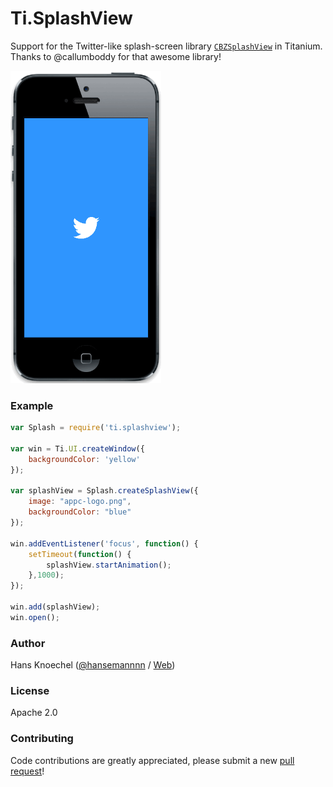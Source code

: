 # Ti.SplashView
Support for the Twitter-like splash-screen library [`CBZSplashView`](https://github.com/callumboddy/CBZSplashView) in Titanium. Thanks to @callumboddy for that awesome library!

<img src="./twitter-gif.gif" height="500" alt="Twitter Example" />

### Example
```js
var Splash = require('ti.splashview');

var win = Ti.UI.createWindow({
    backgroundColor: 'yellow'
});

var splashView = Splash.createSplashView({
    image: "appc-logo.png",
    backgroundColor: "blue"
});

win.addEventListener('focus', function() {
    setTimeout(function() {
        splashView.startAnimation();
    },1000);
});

win.add(splashView);
win.open();
```

### Author
Hans Knoechel ([@hansemannnn](https://twitter.com/hansemannnn) / [Web](http://hans-knoechel.de))

### License
Apache 2.0

### Contributing
Code contributions are greatly appreciated, please submit a new [pull request](https://github.com/hansemannn/ti.splashview/pull/new/master)!
